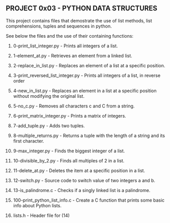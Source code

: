 ## PROJECT 0x03 - PYTHON DATA STRUCTURES
This project contains files that demostrate the use of list methods, list
comprehensions, tuples and sequences in python.

See below the files and the use of their containing functions:

1. 0-print_list_integer.py - Prints all integers of a list.

2. 1-element_at.py - Retrieves an element from a linked list.

3. 2-replace_in_list.py - Replaces an element of a list
	at a specific position.

4. 3-print_reversed_list_integer.py - Prints all integers of a list, in reverse order

5. 4-new_in_list.py - Replaces an element in a list at a specific position
	without modifying the original list.

6. 5-no_c.py - Removes all characters c and C from a string.

7. 6-print_matrix_integer.py - Prints a matrix of integers.

8. 7-add_tuple.py - Adds two tuples.

9. 8-multiple_returns.py - Returns a tuple with the length of a string and its
	first character.

10. 9-max_integer.py - Finds the biggest integer of a list.

11. 10-divisible_by_2.py - Finds all multiples of 2 in a list.

12. 11-delete_at.py - Deletes the item at a specific position in a list.

13. 12-switch.py - Source code to switch value of two integers a and b.

14. 13-is_palindrome.c - Checks if a singly linked list is a palindrome.

15. 100-print_python_list_info.c - Create a C function that prints some basic
	info about Python lists.

16. lists.h - Header file for (14)
